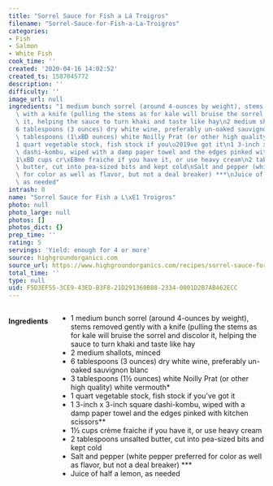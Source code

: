 ```yaml
---
title: "Sorrel Sauce for Fish a Lá Troigros"
filename: "Sorrel-Sauce-for-Fish-a-La-Troigros"
categories:
- Fish
- Salmon
- White Fish
cook_time: ''
created: '2020-04-16 14:02:52'
created_ts: 1587045772
description: ''
difficulty: ''
image_url: null
ingredients: "1 medium bunch sorrel (around 4-ounces by weight), stems removed gently\
  \ with a knife (pulling the stems as for kale will bruise the sorrel and discolor\
  \ it, helping the sauce to turn khaki and taste like hay\n2 medium shallots, minced\n\
  6 tablespoons (3 ounces) dry white wine, preferably un-oaked sauvignon blanc\n3\
  \ tablespoons (1\xBD ounces) white Noilly Prat (or other high quality) white vermouth*\n\
  1 quart vegetable stock, fish stock if you\u2019ve got it\n1 3-inch x 3-inch square\
  \ dashi-kombu, wiped with a damp paper towel and the edges pinked with kitchen scissors**\n\
  1\xBD cups cr\xE8me fraiche if you have it, or use heavy cream\n2 tablespoons unsalted\
  \ butter, cut into pea-sized bits and kept cold\nSalt and pepper (white pepper preferred\
  \ for color as well as flavor, but not a deal breaker) ***\nJuice of half a lemon,\
  \ as needed"
intrash: 0
name: "Sorrel Sauce for Fish a L\xE1 Troigros"
photo: null
photo_large: null
photos: []
photos_dict: {}
prep_time: ''
rating: 5
servings: 'Yield: enough for 4 or more'
source: highgroundorganics.com
source_url: https://www.highgroundorganics.com/recipes/sorrel-sauce-for-fish-a-la-troigros/
total_time: ''
type: null
uid: F5D3EF55-3CE9-43ED-B3F8-21D291360B88-2334-0001D2B7AB462ECC
---
```

<div class="large-8 medium-7 columns" id="writeup">	</div><!-- #writeup -->
</div><!-- #row-one -->
<div class="row" id="row-two">	<div class="medium-4 small-5 columns"><h4 id="ingredients">Ingredients</h4><div class="box box-ingredients content"><ul>
<li>1 medium bunch sorrel (around 4-ounces by weight), stems removed gently with a knife (pulling the stems as for kale will bruise the sorrel and discolor it, helping the sauce to turn khaki and taste like hay</li>
<li>2 medium shallots, minced</li>
<li>6 tablespoons (3 ounces) dry white wine, preferably un-oaked sauvignon blanc</li>
<li>3 tablespoons (1½ ounces) white Noilly Prat (or other high quality) white vermouth*</li>
<li>1 quart vegetable stock, fish stock if you’ve got it</li>
<li>1 3-inch x 3-inch square dashi-kombu, wiped with a damp paper towel and the edges pinked with kitchen scissors**</li>
<li>1½ cups crème fraiche if you have it, or use heavy cream</li>
<li>2 tablespoons unsalted butter, cut into pea-sized bits and kept cold</li>
<li>Salt and pepper (white pepper preferred for color as well as flavor, but not a deal breaker) ***</li>
<li>Juice of half a lemon, as needed</li>
</ul>
</div>	</div>	<div class="medium-6 small-7 columns">	</div>